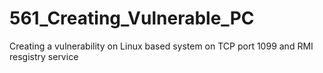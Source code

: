 # 561_Creating_Vulnerable_PC
Creating a vulnerability on Linux based system on TCP port 1099 and RMI resgistry service
